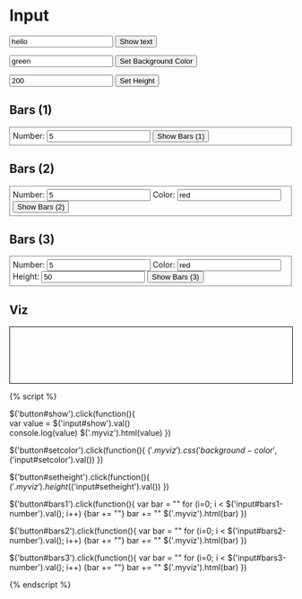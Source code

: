 # Input

<input id="show" type="text" value="hello"/> <button id="show">Show text</button>

<input id="setcolor" type="text" value="green"/> <button id="setcolor">Set Background Color</button>

<input id="setheight" type="text" value="200"/> <button id="setheight">Set Height</button>

## Bars (1)

<div style="border:1px grey solid; padding:5px;">
Number: <input id="bars1-number" type="text" value="5"/>
<button id="bars1">Show Bars (1)</button>
</div>

## Bars (2)

<div style="border:1px grey solid; padding:5px;">
Number: <input id="bars2-number" type="text" value="5"/>
Color:  <input id="bars2-color" type="text" value="red"/>
<button id="bars2">Show Bars (2)</button>
</div>

## Bars (3)

<div style="border:1px grey solid; padding:5px;">
Number: <input id="bars3-number" type="text" value="5"/>
Color:  <input id="bars3-color" type="text" value="red"/>
Height:  <input id="bars3-height" type="text" value="50"/>
<button id="bars3">Show Bars (3)</button>
</div>


## Viz

<div class="myviz" style="width:100%; height:100px; border: 1px black solid;">
</div>


{% script %}

$('button#show').click(function(){    
    var value = $('input#show').val()    
    console.log(value)
    $('.myviz').html(value)
})

$('button#setcolor').click(function(){
    $('.myviz').css('background-color',$('input#setcolor').val())
})

$('button#setheight').click(function(){
    $('.myviz').height($('input#setheight').val())
})

$('button#bars1').click(function(){
    var bar = "" for (i=0; i < $('input#bars1-number').val(); i++) {bar += ""} 
    bar += "" $('.myviz').html(bar)
})

$('button#bars2').click(function(){
    var bar = "" for (i=0; i < $('input#bars2-number').val(); i++) {bar += ""}
    bar += "" $('.myviz').html(bar)
})

$('button#bars3').click(function(){
    var bar = "" for (i=0; i < $('input#bars3-number').val(); i++) {bar += ""}
    bar += "" $('.myviz').html(bar)
})


{% endscript %}
